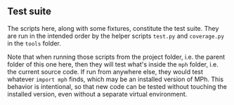 ﻿## Test suite

The scripts here, along with some fixtures, constitute the test suite.
They are run in the intended order by the helper scripts `test.py` and
`coverage.py` in the `tools` folder.

Note that when running those scripts from the project folder, i.e. the
parent folder of this one here, then they will test what's inside the
`mph` folder, i.e. the current source code. If run from anywhere else,
they would test whatever `import mph` finds, which may be an installed
version of MPh. This behavior is intentional, so that new code can be
tested without touching the installed version, even without a separate
virtual environment.
